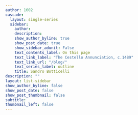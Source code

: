 ```yaml
---
author: 1602
cascade:
  layout: single-series
  sidebar: 
    author: 
    description: 
    show_author_byline: true
    show_post_date: true
    show_sidebar_adunit: False
    text_contents_label: On this page
    text_link_label: "The Cestello Annunciation, c.1489"
    text_link_url: "/blog/"
    text_series_label: outline
    title: Sandro Botticelli  
description: ""
layout: list-sidebar
show_author_byline: false
show_post_date: false
show_post_thumbnail: false
subtitle: 
thumbnail_left: false
---
```

